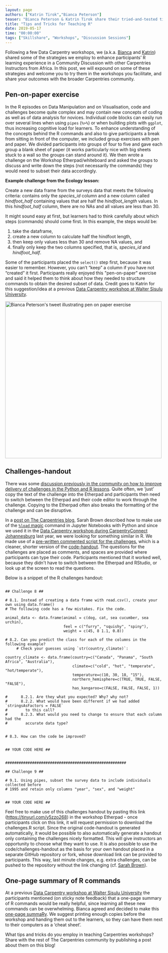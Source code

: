 ```yaml
---
layout: page
authors: ["Katrin Tirok","Bianca Peterson"]
teaser: "Bianca Peterson & Katrin Tirok share their tried-and-tested tips and tricks for teaching R"
title: "Tips and Tricks for Teaching R"
date: 2019-05-17
time: "00:00:00"
tags: ["Skillshare", "Workshops", "Discussion Sessions"]
---
```


Following a few Data Carpentry workshops, we (a.k.a. [Bianca](https://twitter.com/BinxiePeterson) and [Katrin](https://twitter.com/katrintirok)) shared some of the strategies we employ to enhance participants’ R learning experience in a Community Discussion with other Carpentries Instructors from Africa. In this post, we will expound on some of these strategies and welcome you to try them in the workshops you facilitate, and share your outcomes with the broader Carpentries community.

## Pen-on-paper exercise

In the R episodes on Data Manipulation and on Visualisation, code and challenges become quite complex and may contain new concepts of coding as well as of data analysis for novices. Individual code blocks can easily run over several lines when using `pipes` (`%>%`) or when building plots with `ggplot`, thus increasing cognitive load for learners. To enhance understanding of the concepts behind the R commands and also to give participants a break from sitting in front of the computer, we included group exercises with pen and paper. We divided participants into groups of four to five and gave each group a blank sheet of paper (it works particularly nice with big sheets stuck to a wall so the groups can stand around it). We then wrote a challenge on the Workshop Etherpad/whiteboard and asked the groups to discuss and write down the steps (not necessarily the commands) they would need to subset their data accordingly. 

**Example challenge from the Ecology lesson:**

Create a new data frame from the surveys data that meets the following criteria: contains only the _species_id_ column and a new column called _hindfoot_half_ containing values that are half the _hindfoot_length_ values. In this _hindfoot_half_ column, there are no NAs and all values are less than 30.
 
It might sound easy at first, but learners had to think carefully about which steps (commands) should come first. In this example, the steps would be: 
1. take the dataframe, 
2. create a new column to calculate half the hindfoot length, 
3. then keep only values less than 30 and remove NA values, and 
4. finally only keep the two columns specified, that is, _species_id_ and _hindfoot_half_. 

Some of the participants placed the `select()` step first, because it was easier to remember. However, you can’t “keep” a column if you have not “created” it first. Participants really enjoyed this "pen-on-paper" exercise and said it helped them to think about how they needed to structure commands to obtain the desired subset of data. Credit goes to Katrin for this suggestion/idea at a previous [Data Carpentry workshop at Walter Sisulu University](https://tenet-rccpii.github.io/2019-01-30-WSU-EastLondon/).

[<img src = "{{ site.urlimg }}/blog/2019/05/pen-and-paper-exercise.png" alt = "Bianca Peterson's tweet illustrating pen on paper exercise" width = "500"/> ](https://twitter.com/BinxiePeterson/status/1091239313290027014)


## Challenges-handout

There was some [discussion previously in the community on how to improve delivery of challenges in the Python and R lessons](https://github.com/carpentries/lesson-infrastructure/issues/22). Quite often, we ‘just’ copy the text of the challenge into the Etherpad and participants then need to switch between the Etherpad and their code editor to work through the challenge. Copying to the Etherpad often also breaks the formatting of the challenge and can be disruptive. 

In a [post on The Carpentries blog](https://carpentries.org/blog/2018/09/teaching-tip-exercise-discussion/), Sarah Brown described how to make use of the [`%load` magic](https://ipython.readthedocs.io/en/stable/interactive/magics.html#magic-load) command in Jupyter Notebooks with Python and since we used it in the [Data Carpentry workshop during CarpentryConnect Johannesburg](https://tenet-rccpii.github.io/2018-09-03-CarpentryConnect-JHB-Social-Sciences/) last year, we were looking for something similar in R. We made use of a [pre-written commented script for the challenges](https://tinyurl.com/y5zzo268), which is a cleaner, shorter version of the [code-handout](https://datacarpentry.org/R-ecology-lesson/code-handout.R). The questions for the challenges are placed as comments, and spaces are provided where participants can type their code. Participants mentioned that it worked well, because they didn't have to switch between the Etherpad and RStudio, or look up at the screen to read the questions. 

Below is a snippet of the R challenges handout:

```#############################################

## Challenge 8 ##

# 8.1. Instead of creating a data frame with read.csv(), create your own using data.frame()
# The following code has a few mistakes. Fix the code. 

animal_data <- data.frame(animal = c(dog, cat, sea cucumber, sea urchin),
                          feel = c("furry", "squishy", "spiny"),
                          weight = c(45, 8 1.1, 0.8))

# 8.2. Can you predict the class for each of the columns in the following example?
     # Check your guesses using `str(country_climate)`:

country_climate <- data.frame(country=c("Canada", "Panama", "South Africa", "Australia"),
                              climate=c("cold", "hot", "temperate", "hot/temperate"),
                              temperature=c(10, 30, 18, "15"),
                              northern_hemisphere=c(TRUE, TRUE, FALSE, "FALSE"),
                              has_kangaroo=c(FALSE, FALSE, FALSE, 1))

#      8.2.1. Are they what you expected? Why? why not?
#      8.2.2. What would have been different if we had added `stringsAsFactors = FALSE`
#        to this call?
#      8.2.3. What would you need to change to ensure that each column had the
#        accurate data type?


# 8.3. How can the code be improved?


## YOUR CODE HERE ##


######################################################

## Challenge 9 ##

# 9.1. Using pipes, subset the survey data to include individuals collected before
# 1995 and retain only columns "year", "sex", and "weight"


## YOUR CODE HERE ##

```

Feel free to make use of this challenges handout by pasting this link (https://tinyurl.com/y5zzo268) in the workshop Etherpad - once participants click on this link, it will request permission to download the challenges.R script. Since the original code-handout is generated automatically, it would be possible to also automatically generate a handout only containing the challenges nicely formatted. This will give instructors an opportunity to choose what they want to use. It is also possible to use the code/challenges-handout as the basis for your own handout placed in a separate GitHub repository or fork, whose download link can be provided to participants. This way, last minute changes, e.g. extra challenges, can be pushed to the repository without the link changing (cf. [Sarah Brown](https://carpentries.org/blog/2018/09/teaching-tip-exercise-discussion/)).


## One-page summary of R commands

At a previous [Data Carpentry workshop at Walter Sisulu University](https://tenet-rccpii.github.io/2019-01-30-WSU-EastLondon/) the participants mentioned (on sticky note feedback) that a one-page summary of R commands would be really helpful, since learning all these new commands can be overwhelming. Bianca agreed and decided to make this [one-page summaRy](https://tinyurl.com/yxna4vwd). We suggest printing enough copies before the workshop and handing them out to the learners, so they can have them next to their computers as a ‘cheat sheet’.

What tips and tricks do you employ in teaching Carpentries workshops? Share with the rest of The Carpentries community by publishing a post about them on this blog!


